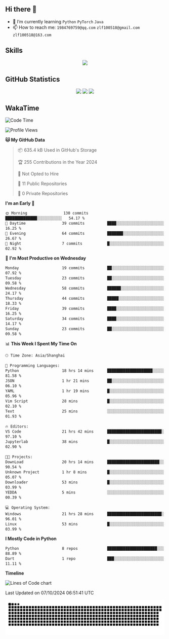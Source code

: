 ## Hi there 👋

- 🌱 I’m currently learning `Python` `PyTorch` `Java`
- 📫 How to reach me: `1984769759@qq.com` `zlf100518@gmail.com` `zlf100518@163.com`

## Skills
<div align="center"> <img src="https://skillicons.dev/icons?i=python,linux,git,github,html,css,js" /> </div>

## GitHub Statistics

<div align="center">
  <img src="https://github-readme-stats.vercel.app/api?username=mrcchenfeng&show_icons=true&theme=tokyonight" />
  <img src="https://github-readme-stats.vercel.app/api/top-langs/?username=mrcchenfeng&show_icons=true&theme=tokyonight" />
  <img src="https://github-readme-activity-graph.vercel.app/graph?username=mrcchenfeng&theme=xcode" />
</div>

## WakaTime

<!--START_SECTION:waka-->
![Code Time](http://img.shields.io/badge/Code%20Time-143%20hrs%2029%20mins-blue)

![Profile Views](http://img.shields.io/badge/Profile%20Views-0-blue)

**🐱 My GitHub Data** 

> 📦 635.4 kB Used in GitHub's Storage 
 > 
> 🏆 255 Contributions in the Year 2024
 > 
> 🚫 Not Opted to Hire
 > 
> 📜 11 Public Repositories 
 > 
> 🔑 0 Private Repositories 
 > 
**I'm an Early 🐤** 

```text
🌞 Morning                130 commits         ██████████████░░░░░░░░░░░   54.17 % 
🌆 Daytime                39 commits          ████░░░░░░░░░░░░░░░░░░░░░   16.25 % 
🌃 Evening                64 commits          ███████░░░░░░░░░░░░░░░░░░   26.67 % 
🌙 Night                  7 commits           █░░░░░░░░░░░░░░░░░░░░░░░░   02.92 % 
```
📅 **I'm Most Productive on Wednesday** 

```text
Monday                   19 commits          ██░░░░░░░░░░░░░░░░░░░░░░░   07.92 % 
Tuesday                  23 commits          ██░░░░░░░░░░░░░░░░░░░░░░░   09.58 % 
Wednesday                58 commits          ██████░░░░░░░░░░░░░░░░░░░   24.17 % 
Thursday                 44 commits          █████░░░░░░░░░░░░░░░░░░░░   18.33 % 
Friday                   39 commits          ████░░░░░░░░░░░░░░░░░░░░░   16.25 % 
Saturday                 34 commits          ████░░░░░░░░░░░░░░░░░░░░░   14.17 % 
Sunday                   23 commits          ██░░░░░░░░░░░░░░░░░░░░░░░   09.58 % 
```


📊 **This Week I Spent My Time On** 

```text
🕑︎ Time Zone: Asia/Shanghai

💬 Programming Languages: 
Python                   18 hrs 14 mins      ████████████████████░░░░░   81.58 % 
JSON                     1 hr 21 mins        ██░░░░░░░░░░░░░░░░░░░░░░░   06.10 % 
YAML                     1 hr 19 mins        █░░░░░░░░░░░░░░░░░░░░░░░░   05.96 % 
Vim Script               28 mins             █░░░░░░░░░░░░░░░░░░░░░░░░   02.10 % 
Text                     25 mins             ░░░░░░░░░░░░░░░░░░░░░░░░░   01.93 % 

🔥 Editors: 
VS Code                  21 hrs 42 mins      ████████████████████████░   97.10 % 
Jupyterlab               38 mins             █░░░░░░░░░░░░░░░░░░░░░░░░   02.90 % 

🐱‍💻 Projects: 
DownLoad                 20 hrs 14 mins      ███████████████████████░░   90.54 % 
Unknown Project          1 hr 8 mins         █░░░░░░░░░░░░░░░░░░░░░░░░   05.07 % 
Downloader               53 mins             █░░░░░░░░░░░░░░░░░░░░░░░░   03.99 % 
YEDDA                    5 mins              ░░░░░░░░░░░░░░░░░░░░░░░░░   00.39 % 

💻 Operating System: 
Windows                  21 hrs 28 mins      ████████████████████████░   96.01 % 
Linux                    53 mins             █░░░░░░░░░░░░░░░░░░░░░░░░   03.99 % 
```

**I Mostly Code in Python** 

```text
Python                   8 repos             ██████████████████████░░░   88.89 % 
Dart                     1 repo              ███░░░░░░░░░░░░░░░░░░░░░░   11.11 % 
```



**Timeline**

![Lines of Code chart](https://raw.githubusercontent.com/mrcchenfeng/mrcchenfeng/main/assets/bar_graph.png)


 Last Updated on 07/10/2024 06:51:41 UTC
<!--END_SECTION:waka-->

<div align="center"><img src="./assets/github-snake-dark.svg" /></div>
